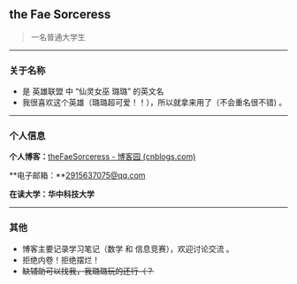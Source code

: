 ## the Fae Sorceress

> 一名普通大学生

----

### 关于名称

- 是 英雄联盟 中 “仙灵女巫 璐璐” 的英文名
- 我很喜欢这个英雄（璐璐超可爱！！），所以就拿来用了（不会重名很不错) 。

----

### 个人信息

**个人博客：**[theFaeSorceress - 博客园 (cnblogs.com)](https://www.cnblogs.com/theFaeSorceress)

**电子邮箱：**2915637075@qq.com

**在读大学：华中科技大学**

----

### 其他

- 博客主要记录学习笔记（数学 和 信息竞赛），欢迎讨论交流 。
- 拒绝内卷！拒绝摆烂！
- ~~缺辅助可以找我，我璐璐玩的还行（？~~